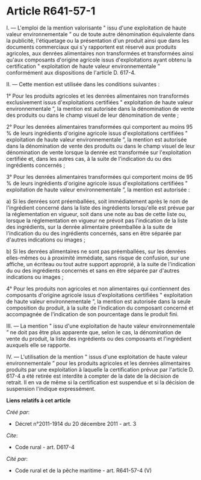 # Article R641-57-1

I. ― L'emploi de la mention valorisante " issu d'une exploitation de haute valeur environnementale ” ou de toute autre
dénomination équivalente dans la publicité, l'étiquetage ou la présentation d'un produit ainsi que dans les documents
commerciaux qui s'y rapportent est réservé aux produits agricoles, aux denrées alimentaires non transformées et transformées
ainsi qu'aux composants d'origine agricole issus d'exploitations ayant obtenu la certification " exploitation de haute valeur
environnementale ” conformément aux dispositions de l'article D. 617-4. 

II. ― Cette mention est utilisée dans les conditions suivantes : 

1° Pour les produits agricoles et les denrées alimentaires non transformés exclusivement issus d'exploitations certifiées "
exploitation de haute valeur environnementale ”, la mention est autorisée dans la dénomination de vente des produits ou dans
le champ visuel de leur dénomination de vente ; 

2° Pour les denrées alimentaires transformées qui comportent au moins 95 % de leurs ingrédients d'origine agricole issus
d'exploitations certifiées " exploitation de haute valeur environnementale ”, la mention est autorisée dans la dénomination
de vente des produits ou dans le champ visuel de leur dénomination de vente lorsque la denrée est transformée sur
l'exploitation certifiée et, dans les autres cas, à la suite de l'indication du ou des ingrédients concernés ; 

3° Pour les denrées alimentaires transformées qui comportent moins de 95 % de leurs ingrédients d'origine agricole issus
d'exploitations certifiées " exploitation de haute valeur environnementale ”, la mention est autorisée : 

a) Si les denrées sont préemballées, soit immédiatement après le nom de l'ingrédient concerné dans la liste des ingrédients
lorsqu'elle est prévue par la réglementation en vigueur, soit dans une note au bas de cette liste ou, lorsque la
réglementation en vigueur ne prévoit pas l'indication de la liste des ingrédients, sur la denrée alimentaire préemballée à la
suite de l'indication du ou des ingrédients concernés, sans en être séparée par d'autres indications ou images ; 

b) Si les denrées alimentaires ne sont pas préemballées, sur les denrées elles-mêmes ou à proximité immédiate, sans risque de
confusion, sur une affiche, un écriteau ou tout autre support approprié, à la suite de l'indication du ou des ingrédients
concernés et sans en être séparée par d'autres indications ou images ; 

4° Pour les produits non agricoles et non alimentaires qui contiennent des composants d'origine agricole issus
d'exploitations certifiées " exploitation de haute valeur environnementale ”, la mention est autorisée dans la seule
composition du produit, à la suite de l'indication du composant concerné et accompagnée de l'indication de son pourcentage
dans le produit fini. 

III. ― La mention " issu d'une exploitation de haute valeur environnementale ” ne doit pas être plus apparente que, selon le
cas, la dénomination de vente du produit, la liste des ingrédients ou des composants et l'ingrédient auxquels elle se
rapporte. 

IV. ― L'utilisation de la mention " issus d'une exploitation de haute valeur environnementale ” pour les produits agricoles
et les denrées alimentaires produits par une exploitation à laquelle la certification prévue par l'article D. 617-4 a été
retirée est interdite à compter de la date de la décision de retrait. Il en va de même si la certification est suspendue et
si la décision de suspension l'indique expressément.

**Liens relatifs à cet article**

_Créé par_:

  - Décret n°2011-1914 du 20 décembre 2011 - art. 3

_Cite_:

  - Code rural - art. D617-4

_Cité par_:

  - Code rural et de la pêche maritime - art. R641-57-4 (V)
